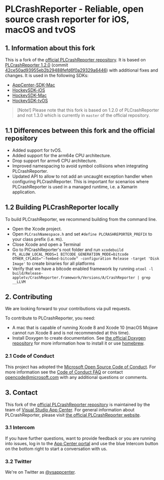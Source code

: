 # PLCrashReporter - Reliable, open source crash reporter for iOS, macOS and tvOS

## 1. Information about this fork

This is a fork of the [official PLCrashReporter repository](https://github.com/plausiblelabs/plcrashreporter). It is based on [PLCrashReporter 1.2.0](https://github.com/plausiblelabs/plcrashreporter/releases/tag/1.2) (commit [42ce50ad93955eb2b29488fefd6f0a29329a6446](https://github.com/plausiblelabs/plcrashreporter/commit/42ce50ad93955eb2b29488fefd6f0a29329a6446)) with additional fixes and changes.
It is used in the following SDKs:

* [AppCenter-SDK-Mac](https://github.com/Microsoft/AppCenter-SDK-Apple)
* [HockeySDK-iOS](https://github.com/BitStadium/HockeySDK-iOS)
* [HockeySDK-Mac](https://github.com/BitStadium/HockeySDK-Mac)
* [HockeySDK-tvOS](https://github.com/BitStadium/HockeySDK-tvOS)

> [Note!] Please note that this fork is based on 1.2.0 of PLCrashReporter and not 1.3.0 which is currently in `master` of the official repository.

## 1.1 Differences between this fork and the official repository

* Added support for tvOS.
* Added support for the arm64e CPU architecture.
* Drop support for armv6 CPU architecture.
* Improved namespacing to avoid symbol collisions when integrating PLCrashReporter.
* Updated API to allow to not add an uncaught exception handler when configuring PLCrashReporter. This is important for scenarios where PLCrashReporter is used in a managed runtime, i.e. a Xamarin application.

## 1.2 Building PLCrashReporter locally

To build PLCrashReporter, we recommend building from the command line.

* Open the Xcode project.
* Open `PLCrashNamespace.h` and set  `#define PLCRASHREPORTER_PREFIX` to your class prefix (i.e. `MS`).
* Close Xcode and open a Terminal
* Go to PlCrashReporter's root folder and run `xcodebuild PL_ALLOW_LOCAL_MODS=1 BITCODE_GENERATION_MODE=bitcode OTHER_CFLAGS="-fembed-bitcode" -configuration Release -target 'Disk Image'` to create binaries for all platforms
* Verify that we have a bitcode enabled framework by running `otool -l build/Release-appletv/CrashReporter.framework/Versions/A/CrashReporter | grep __LLVM`

## 2. Contributing

We are looking forward to your contributions via pull requests.

To contribute to PLCrashReporter, you need:

* A mac that is capable of running Xcode 8 and Xcode 10 (macOS Mojave cannot run Xcode 8 and is not recommended at this time).
* Install Doxygen to create documentation. See [the official Doxygen repository](https://github.com/doxygen/doxygen) for more information how to install it or use [homebrew]().

### 2.1 Code of Conduct

This project has adopted the [Microsoft Open Source Code of Conduct](https://opensource.microsoft.com/codeofconduct/). For more information see the [Code of Conduct FAQ](https://opensource.microsoft.com/codeofconduct/faq/) or contact [opencode@microsoft.com](mailto:opencode@microsoft.com) with any additional questions or comments.

## 3. Contact

This fork of the [official PLCrashReporter repository](https://github.com/plausiblelabs/plcrashreporter) is maintained by the team of [Visual Studio App Center](https://appcenter.ms). For general information about PLCrashReporter, please visit [the official PLCrashReporter website](http://plcrashreporter.org).

### 3.1 Intercom

If you have further questions, want to provide feedback or you are running into issues, log in to the [App Center portal](https://appcenter.ms) and use the blue Intercom button on the bottom right to start a conversation with us.

### 3.2 Twitter
We're on Twitter as [@vsappcenter](https://www.twitter.com/vsappcenter).
